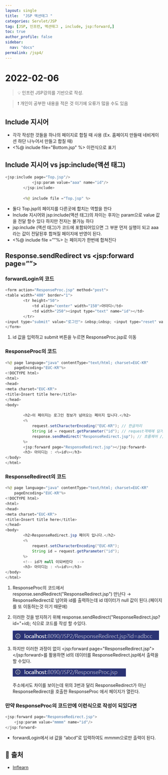 ```yaml
---
layout: single
title:  "JSP 액션태그 "
categories: Servlet/JSP 
tag: [JSP, 인프런, 액션태그 , include, jsp:forward,]
toc: true
author_profile: false
sidebar:
  nav: "docs"
permalink: /jsp4/
---
```



# 2022-02-06


<!--Quote-->
> 💡 인프런 JSP강의를 기반으로 작성.

> ❗ 개인이 공부한 내용을 적은 것 이기에 오류가 많을 수도 있음 


## Include 지시어

- 각각 작성한 것들을 하나의 페이지로 합칠  때 사용 (Ex. 홈페이지 만들때 네비게이션 하단 나누어서 만들고 합칠 때)
- <%@ include file="Bottom.jsp" %> 이런식으로 표기


## Include 지시어 vs jsp:include(액션 태그)

```java
<jsp:include page="Top.jsp"/>
			<jsp:param value="aaa" name="id"/>
		</jsp:include>
		
		<%@ include file ="Top.jsp" %>
```

- 둘다 Top.jsp의 페이지를 다른곳에 합치는 역할을 한다
- Include 지시어와 jsp:include(액션 태그)의 차이는 후자는 param으로 value 값을 전달 할수 있다 하지만 전자는 불가능 하다
- jsp:include (액션 태그)가 코드에 포함되어있으면 그 부분 먼저 실행이 되고 aaa 라는 값이 전달된후 합쳐질 페이지에 반영이 된다.
- <%@ include file =””%> 는 페이지가 한번에 합쳐진다

## Response.sendRedirect vs <jsp:forward page=””>

### forwardLogin의 코드

```java
<form action="ResponseProc.jsp" method="post">
<table width="400" border="1">
		<tr height="50">
			<td align="center" width="150">아이디</td>
			<td width="250"><input type="text" name="id"></td>
		</tr>
<input type="submit" value="로그인"> &nbsp;&nbsp; <input type="reset" value="취소">
</form>
```

1. id 값을 입력하고 submit 버튼을 누르면 ResponseProc.jsp로 이동 

### ResponseProc의 코드

```java
<%@ page language="java" contentType="text/html; charset=EUC-KR"
    pageEncoding="EUC-KR"%>
<!DOCTYPE html>
<html>
<head>
<meta charset="EUC-KR">
<title>Insert title here</title>
</head>
<body>
		
		<h2>이 페이지는 로그인 정보가 넘어오는 페이지 입니다.</h2>
		<%
			request.setCharacterEncoding("EUC-KR"); // 한글처리 
			String id = request.getParameter("id"); // request객체에 담겨진 사용자 정보중 id만(input의 name이 id) 추출
			response.sendRedirect("ResponseRedirect.jsp"); // 흐름제어 // 여기서 ResponseRedirect.jsp 로이동 
		%> 
		<jsp:forward page="ResponseRedirect.jsp"></jsp:forward>
		<h3> 아이디는 : <%=id%></h3>
</body>
</html>
```

### ResponseRedirect의 코드

```java
<%@ page language="java" contentType="text/html; charset=EUC-KR"
    pageEncoding="EUC-KR"%>
<!DOCTYPE html>
<html>
<head>
<meta charset="EUC-KR">
<title>Insert title here</title>
</head>
<body>
		<h2>ResponseRedirect.jsp 페이지 입니다.</h2>
		<%
			request.setCharacterEncoding("EUC-KR");
			String id = request.getParameter("id");
		%>
		<!-- id가 null 이되버린다  -->
		<h3> 아이디는 : <%=id%></h3>
</body>
</html>
```

1. ResponseProc의 코드에서 response.sendRedirect("ResponseRedirect.jsp") 만난다 → ResponseRedirect로 넘어와 id를 출력하는데 id 데이터가 null 값이 된다.(페이지를 또 이동하는것 이기 때문에)
2. 이러한 것을 방지하기 위해 response.sendRedirect("ResponseRedirect.jsp?id="+id); 식으로 코드를 작성 할 수있다. 
    
    ![host2.png](/assets/images/posts/2022-02-06/host2.png)
    
3. 하지만 이러한 과정이 없이 <jsp:forward page="ResponseRedirect.jsp"></jsp:forward>를 활용하면 id의 데이터를 ResponseRedirect.jsp에서 출력을 할 수있다.
    
    ![host.png](/assets/images/posts/2022-02-06/host.png)
    
    주소에서도 차이를 보이는데 위의 3번과 달리 ResponseRedirect가 아닌 ResponseRedirect을 호출한 ResponseProc 에서 페이지가 열린다. 
    

### 만약 ResponseProc의 코드안에 이런식으로 작성이 되있다면

```java
<jsp:forward page="ResponseRedirect.jsp">
	<jsp:param value="mmmm" name="id"/>
</jsp:forward>
```

- forwardLogin에서 id 값을 “abcd”로 입력하여도  mmmm으로만 출력이 된다.

## 📑 출처 
 - [Inflearn](https://www.inflearn.com/course/jsp-%EC%9B%B9%EA%B0%9C%EB%B0%9C-%EC%87%BC%ED%95%91%EB%AA%B0-%ED%94%84%EB%A1%9C%EA%B7%B8%EB%9E%98%EB%B0%8D/dashboard)